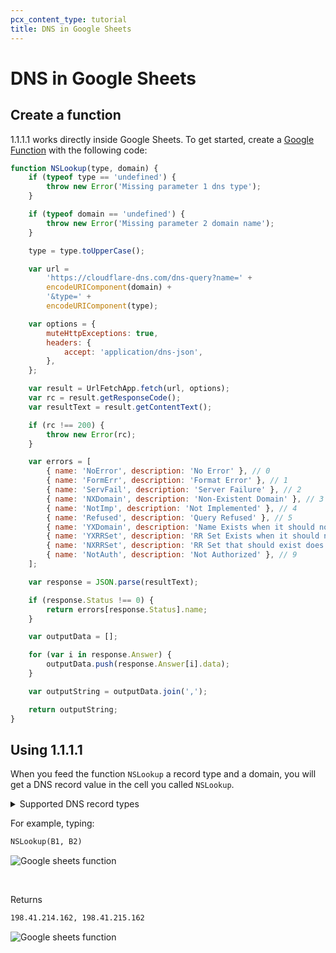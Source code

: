 ```yaml
---
pcx_content_type: tutorial
title: DNS in Google Sheets
---
```


# DNS in Google Sheets

## Create a function

1.1.1.1 works directly inside Google Sheets. To get started, create a [Google Function](https://developers.google.com/apps-script/guides/sheets/functions) with the following code:

```js
function NSLookup(type, domain) {
	if (typeof type == 'undefined') {
		throw new Error('Missing parameter 1 dns type');
	}

	if (typeof domain == 'undefined') {
		throw new Error('Missing parameter 2 domain name');
	}

	type = type.toUpperCase();

	var url =
		'https://cloudflare-dns.com/dns-query?name=' +
		encodeURIComponent(domain) +
		'&type=' +
		encodeURIComponent(type);

	var options = {
		muteHttpExceptions: true,
		headers: {
			accept: 'application/dns-json',
		},
	};

	var result = UrlFetchApp.fetch(url, options);
	var rc = result.getResponseCode();
	var resultText = result.getContentText();

	if (rc !== 200) {
		throw new Error(rc);
	}

	var errors = [
		{ name: 'NoError', description: 'No Error' }, // 0
		{ name: 'FormErr', description: 'Format Error' }, // 1
		{ name: 'ServFail', description: 'Server Failure' }, // 2
		{ name: 'NXDomain', description: 'Non-Existent Domain' }, // 3
		{ name: 'NotImp', description: 'Not Implemented' }, // 4
		{ name: 'Refused', description: 'Query Refused' }, // 5
		{ name: 'YXDomain', description: 'Name Exists when it should not' }, // 6
		{ name: 'YXRRSet', description: 'RR Set Exists when it should not' }, // 7
		{ name: 'NXRRSet', description: 'RR Set that should exist does not' }, // 8
		{ name: 'NotAuth', description: 'Not Authorized' }, // 9
	];

	var response = JSON.parse(resultText);

	if (response.Status !== 0) {
		return errors[response.Status].name;
	}

	var outputData = [];

	for (var i in response.Answer) {
		outputData.push(response.Answer[i].data);
	}

	var outputString = outputData.join(',');

	return outputString;
}
```

## Using 1.1.1.1

When you feed the function `NSLookup` a record type and a domain, you will get a DNS record value in the cell you called `NSLookup`.

<details>
<summary>Supported DNS record types</summary>
<div>

- `A`
- `AAAA`
- `CAA`
- `CNAME`
- `DS`
- `DNSKEY`
- `MX`
- `NS`
- `NSEC`
- `NSEC3`
- `RRSIG`
- `SOA`
- `TXT`

</div>
</details>

For example, typing:

```txt
NSLookup(B1, B2)
```

<div class="medium-img">

![Google sheets function](/1.1.1.1/static/google-sheet-function.png)

</div>

<br />

Returns

```txt
198.41.214.162, 198.41.215.162
```

<div class="medium-img">

![Google sheets function](/1.1.1.1/static/google-sheet-result.png)

</div>
